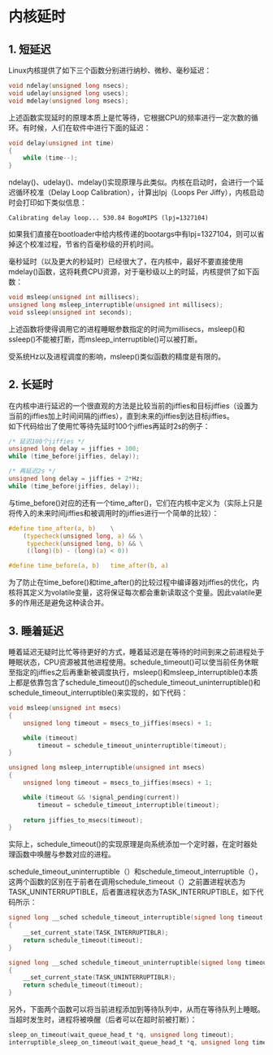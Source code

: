 # 内核延时
## 1. 短延迟
Linux内核提供了如下三个函数分别进行纳秒、微秒、毫秒延迟：
```c
void ndelay(unsigned long nsecs);
void udelay(unsigned long usecs);
void mdelay(unsigned long msecs);
```
上述函数实现延时的原理本质上是忙等待，它根据CPU的频率进行一定次数的循环。有时候，人们在软件中进行下面的延迟：
```c
void delay(unsigned int time)
{
	while (time--);
}
```
ndelay()、udelay()、mdelay()实现原理与此类似。内核在启动时，会进行一个延迟循环校准（Delay Loop Calibration），计算出lpj（Loops Per Jiffy），内核启动时会打印如下类似信息：
```
Calibrating delay loop... 530.84 BogoMIPS (lpj=1327104)
```
如果我们直接在bootloader中给内核传递的bootargs中有lpj=1327104，则可以省掉这个校准过程，节省约百毫秒级的开机时间。

毫秒延时（以及更大的秒延时）已经很大了，在内核中，最好不要直接使用mdelay()函数，这将耗费CPU资源，对于毫秒级以上的时延，内核提供了如下函数：
```c
void msleep(unsigned int millisecs);
unsigned long msleep_interruptible(unsigned int millisecs);
void ssleep(unsigned int seconds);
```
上述函数将使得调用它的进程睡眠参数指定的时间为millisecs，msleep()和ssleep()不能被打断，而msleep_interruptible()可以被打断。

受系统Hz以及进程调度的影响，msleep()类似函数的精度是有限的。

## 2. 长延时
在内核中进行延迟的一个很直观的方法是比较当前的jiffies和目标jiffies（设置为当前的jiffies加上时间间隔的jiffies），直到未来的jiffies到达目标jiffies。  
如下代码给出了使用忙等待先延时100个jiffies再延时2s的例子：
```c
/* 延迟100个jiffies */
unsigned long delay = jiffies + 100;
while (time_before(jiffies, delay));

/* 再延迟2s */
unsigned long delay = jiffies + 2*Hz;
while (time_before(jiffies, delay));
```
与time_before()对应的还有一个time_after()，它们在内核中定义为（实际上只是将传入的未来时间jiffies和被调用时的jiffies进行一个简单的比较）：
```c
#define time_after(a, b)	\
	(typecheck(unsigned long, a) && \
	 typecheck(unsigned long, b) && \
	 ((long)(b) - (long)(a) < 0))

#define time_before(a, b)	time_after(b, a)
```
为了防止在time_before()和time_after()的比较过程中编译器对jiffies的优化，内核将其定义为volatile变量，这将保证每次都会重新读取这个变量。因此valatile更多的作用还是避免这种读合并。

## 3. 睡着延迟
睡着延迟无疑时比忙等待更好的方式，睡着延迟是在等待的时间到来之前进程处于睡眠状态，CPU资源被其他进程使用。schedule_timeout()可以使当前任务休眠至指定的jiffies之后再重新被调度执行，msleep()和msleep_interruptible()本质上都是依靠包含了schedule_timeout()的schedule_timeout_uninterruptible()和schedule_timeout_interruptible()来实现的，如下代码：
```c
void msleep(unsigned int msecs)
{
	unsigned long timeout = msecs_to_jiffies(msecs) + 1;

	while (timeout)
		timeout = schedule_timeout_uninterruptible(timeout);
}

unsigned long msleep_interruptible(unsigned int msecs)
{
	unsigned long timeout = msecs_to_jiffies(msecs) + 1;

	while (timeout && !signal_pending(current))
		timeout = schedule_timeout_interruptible(timeout);
	
	return jiffies_to_msecs(timeout);
}
```

实际上，schedule_timeout()的实现原理是向系统添加一个定时器，在定时器处理函数中唤醒与参数对应的进程。

schedule_timeout_uninterruptible（）和schedule_timeout_interruptible（），这两个函数的区别在于前者在调用schedule_timeout（）之前置进程状态为TASK_UNINTERRUPTIBLE，后者置进程状态为TASK_INTERRUPTIBLE，如下代码所示：
```c
signed long __sched schedule_timeout_interruptible(signed long timeout)
{
	__set_current_state(TASK_INTERRUPTIBLR);
	return schedule_timeout(timeout);
}

signed long __sched schedule_timeout_uninterruptible(signed long timeout)
{
	__set_current_state(TASK_UNINTERRUPTIBLR);
	return schedule_timeout(timeout);
}
```
另外，下面两个函数可以将当前进程添加到等待队列中，从而在等待队列上睡眠。当超时发生时，进程将被唤醒（后者可以在超时前被打断）：
```c
sleep_on_timeout(wait_queue_head_t *q, unsigned long timeout);
interruptible_sleep_on_timeout(wait_queue_head_t *q, unsigned long timeout);
```